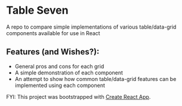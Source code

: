# Table Seven
A repo to compare simple implementations of various table/data-grid components available for use in React

## Features (and Wishes?):

* General pros and cons for each grid
* A simple demonstration of each component
* An attempt to show how common table/data-grid features can be implemented using each component


FYI: This project was bootstrapped with [Create React App](https://github.com/facebook/create-react-app).


